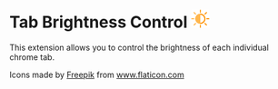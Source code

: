 # Tab Brightness Control ![alt text](https://raw.githubusercontent.com/Lakshya2610/tab-brightness-control/master/public/icon32.png)
This extension allows you to control the brightness of each individual chrome tab.

<div>
Icons made by 
<a href="https://www.flaticon.com/authors/freepik" title="Freepik">Freepik</a> 
from <a href="https://www.flaticon.com/" title="Flaticon">www.flaticon.com</a>
</div>
